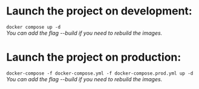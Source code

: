 # Launch the project on development:
`docker compose up -d`\
*You can add the flag --build if you need to rebuild the images.*

# Launch the project on production:
`docker-compose -f docker-compose.yml -f docker-compose.prod.yml up -d`\
*You can add the flag --build if you need to rebuild the images.*
